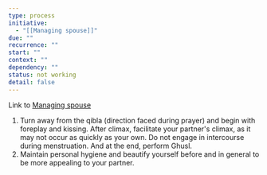```yaml
---
type: process
initiative:
  - "[[Managing spouse]]"
due: ""
recurrence: ""
start: ""
context: ""
dependency: ""
status: not working
detail: false
---
```


Link to [Managing spouse](Initiatives/worship/Managing%20spouse.md)

1. Turn away from the qibla (direction faced during prayer) and begin with foreplay and kissing. After climax, facilitate your partner's climax, as it may not occur as quickly as your own. Do not engage in intercourse during menstruation. And at the end, perform Ghusl.
2. Maintain personal hygiene and beautify yourself before and in general to be more appealing to your partner.
